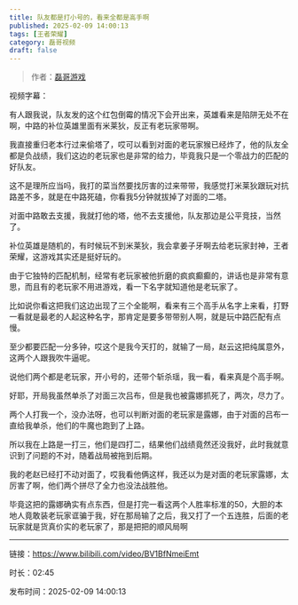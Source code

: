 ```yaml
---
title: 队友都是打小号的，看来全都是高手啊
published: 2025-02-09 14:00:13
tags: [王者荣耀]
category: 磊哥视频
draft: false
---
```



> 作者：[磊哥游戏](https://space.bilibili.com/268941858?spm_id_from=333.788.upinfo.head.click)

视频字幕：

有人跟我说，队友发的这个红包倒霉的情况下会开出来，英雄看来是陷阱无处不在啊，中路的补位英雄里面有米莱狄，反正有老玩家带啊。

我直接重归老本行过来偷塔了，哎可以看到对面的老玩家猴已经炸了，他的队友全都是负战绩，我们这边的老玩家也是非常的给力，毕竟我只是一个零战力的匹配的好队友。

这不是理所应当吗，我打的菜当然要找厉害的过来带带，我感觉打米莱狄跟玩对抗路差不多，就是在中路死磕，你看我5分钟就拔掉了对面的二塔。

对面中路敢去支援，我就打他的塔，他不去支援他，队友那边是公平竞技，当然了。

补位英雄是随机的，有时候玩不到米莱狄，我会拿姜子牙啊去给老玩家封神，王者荣耀，这游戏其实还是挺好玩的。

由于它独特的匹配机制，经常有老玩家被他折磨的疯疯癫癫的，讲话也是非常有意思，而且有的老玩家不用进游戏，看一下名字就知道他是老玩家了。

比如说你看这把我们这边出现了三个全能啊，看来有三个高手从名字上来看，打野一看就是最老的人起这种名字，那肯定是要多带带别人啊，就是玩中路匹配有点慢。

至少都要匹配一分多钟，哎这个是我今天打的，就输了一局，赵云这把纯属意外，这两个人跟我吹牛逼呢。

说他们两个都是老玩家，开小号的，还带个斩杀瑶，我一看，看来真是个高手啊。

好耶，开局我虽然单杀了对面三次吕布，但是我也被露娜抓死了，两次，尽力了。

两个人打我一个，没办法呀，也可以判断对面的老玩家是露娜，由于对面的吕布一直给我单杀，他们的牛魔也跑到了上路。

所以我在上路是一打三，他们是四打二，结果他们战绩竟然还没我好，此时我就意识到了问题的不对，随着战局被拖到后期。

我的老赵已经打不动对面了，哎我看他俩这样，我还以为是对面的老玩家露娜，太厉害了啊，他们两个拼尽了全力也没法战胜他。

毕竟这把的露娜确实有点东西，但是打完一看这两个人胜率标准的50，大胆的本地人竟敢装老玩家诓骗于我，好在那局输了之后，我又打了一个五连胜，后面的老玩家就是货真价实的老玩家了，那是把把的顺风局啊

---

链接：https://www.bilibili.com/video/BV1BfNmeiEmt

时长：02:45

发布时间：2025-02-09 14:00:13
